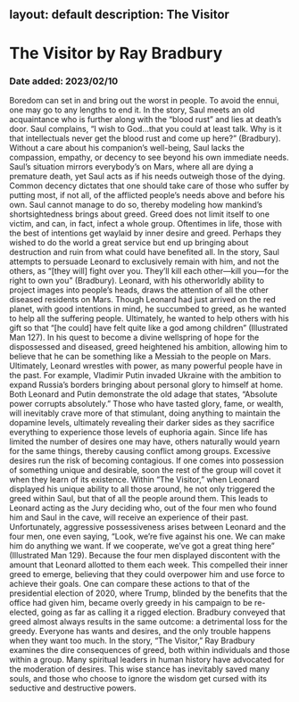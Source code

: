 layout: default
description: The Visitor
---
# The Visitor by Ray Bradbury
### Date added: 2023/02/10
Boredom can set in and bring out the worst in people. To avoid the ennui, one may go to any lengths to end it. In the story, Saul meets an old acquaintance who is further along with the “blood rust” and lies at death’s door. Saul complains, “I wish to God…that you could at least talk. Why is it that intellectuals never get the blood rust and come up here?” (Bradbury). Without a care about his companion’s well-being, Saul lacks the compassion, empathy, or decency to see beyond his own immediate needs. Saul’s situation mirrors everybody’s on Mars, where all are dying a premature death, yet Saul acts as if his needs outweigh those of the dying. Common decency dictates that one should take care of those who suffer by putting most, if not all, of the afflicted people’s needs above and before his own. Saul cannot manage to do so, thereby modeling how mankind’s shortsightedness brings about greed. Greed does not limit itself to one victim, and can, in fact, infect a whole group. 
Oftentimes in life, those with the best of intentions get waylaid by inner desire and greed. Perhaps they wished to do the world a great service but end up bringing about destruction and ruin from what could have benefited all. In the story, Saul attempts to persuade Leonard to exclusively remain with him, and not the others, as “[they will] fight over you. They’ll kill each other—kill you—for the right to own you” (Bradbury). Leonard, with his otherworldly ability to project images into people’s heads, draws the attention of all the other diseased residents on Mars. Though Leonard had just arrived on the red planet, with good intentions in mind, he succumbed to greed, as he wanted to help all the suffering people. Ultimately, he wanted to help others with his gift so that “[he could] have felt quite like a god among children” (Illustrated Man 127). In his quest to become a divine wellspring of hope for the dispossessed and diseased, greed heightened his ambition, allowing him to believe that he can be something like a Messiah to the people on Mars. Ultimately, Leonard wrestles with power, as many powerful people have in the past. For example, Vladimir Putin invaded Ukraine with the ambition to expand Russia’s borders bringing about personal glory to himself at home. Both Leonard and Putin demonstrate the old adage that states, “Absolute power corrupts absolutely.” Those who have tasted glory, fame, or wealth, will inevitably crave more of that stimulant, doing anything to maintain the dopamine levels, ultimately revealing their darker sides as they sacrifice everything to experience those levels of euphoria again. Since life has limited the number of desires one may have, others naturally would yearn for the same things, thereby causing conflict among groups. 
Excessive desires run the risk of becoming contagious. If one comes into possession of something unique and desirable, soon the rest of the group will covet it when they learn of its existence. Within “The Visitor,” when Leonard displayed his unique ability to all those around, he not only triggered the greed within Saul, but that of all the people around them. This leads to Leonard acting as the Jury deciding who, out of the four men who found him and Saul in the cave, will receive an experience of their past. Unfortunately, aggressive possessiveness arises between Leonard and the four men, one even saying, “Look, we’re five against his one. We can make him do anything we want. If we cooperate, we’ve got a great thing here” (Illustrated Man 129). Because the four men displayed discontent with the amount that Leonard allotted to them each week. This compelled their inner greed to emerge, believing that they could overpower him and use force to achieve their goals. One can compare these actions to that of the presidential election of 2020, where Trump, blinded by the benefits that the office had given him, became overly greedy in his campaign to be re-elected, going as far as calling it a rigged election. Bradbury conveyed that greed almost always results in the same outcome: a detrimental loss for the greedy. 
Everyone has wants and desires, and the only trouble happens when they want too much. In the story, “The Visitor,” Ray Bradbury examines the dire consequences of greed, both within individuals and those within a group. Many spiritual leaders in human history have advocated for the moderation of desires. This wise stance has inevitably saved many souls, and those who choose to ignore the wisdom get cursed with its seductive and destructive powers. 
